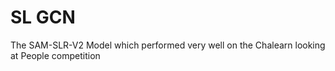 # SL GCN

The SAM-SLR-V2 Model which performed very well on the Chalearn looking at People competition